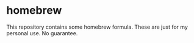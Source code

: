 homebrew
===============

This repository contains some homebrew formula.
These are just for my personal use.  No guarantee.
